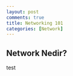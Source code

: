```yaml
---
layout: post
comments: true
title: Networking 101
categories: [Network]
---
```


## Network Nedir?

test

